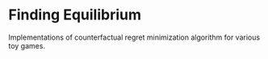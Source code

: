 # Finding Equilibrium
Implementations of counterfactual regret minimization algorithm for various toy games.
